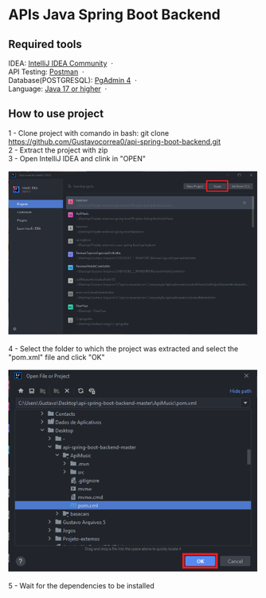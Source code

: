 <h1>APIs Java Spring Boot Backend</h1>

## Required tools
IDEA: [IntelliJ IDEA Community](https://www.jetbrains.com/idea/download/?section=windows) &nbsp;&middot;&nbsp; <br>
API Testing: [Postman](https://www.postman.com/downloads/) &nbsp;&middot;&nbsp; <br>
Database(POSTGRESQL): [PgAdmin 4](https://www.pgadmin.org/download/) &nbsp;&middot;&nbsp; <br>
Language: [Java 17 or higher](https://www.oracle.com/br/java/technologies/downloads/) &nbsp;&middot;&nbsp; 

## How to use project
<a>1 - Clone project with comando in bash: git clone https://github.com/Gustavocorrea0/api-spring-boot-backend.git </a>
<br>
<a>2 - Extract the project with zip<a/>
<br>
<a>3 - Open IntelliJ IDEA and clink in "OPEN"<a/> <br><br>
<img width="500px" src="./HowToUseAPI/intellij_IDEA_open_project.png"> <br><br>
<a>4 - Select the folder to which the project was extracted and select the "pom.xml" file and click "OK"<a/> <br><br>
<img width="500px" src="./HowToUseAPI/intellij_IDEA_open_project_2.png"><br><br>
<a>5 - Wait for the dependencies to be installed<a/> <br><br>

